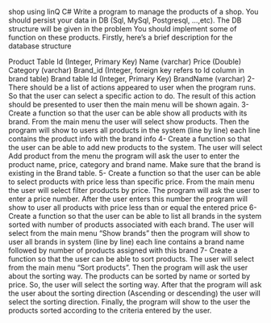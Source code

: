 shop using linQ C#
Write a program to manage the products of a shop. You should persist your data in DB (Sql, MySql, Postgresql, …,etc). The DB structure will be given in the problem
You should implement some of function on these products.
Firstly, here’s a brief description for the database structure

Product Table
	Id (Integer, Primary Key)
	Name (varchar)
	Price (Double)
	Category (varchar)
	Brand_id (Integer, foreign key refers to Id column in brand table)
Brand table
	Id (Integer, Primary Key)
	BrandName (varchar)
2-	There should be a list of actions appeared to user when the program runs. So that the user can select a specific action to do. The result of this action should be presented to user then the main menu will be shown again.
3-	Create a function so that the user can be able show all products with its brand. From the main menu the user will select show products. Then the program will show to users all products in the system (line by line) each line contains the product info with the brand info
4-	Create a function so that the user can be able to add new products to the system. The user will select Add product from the menu the program will ask the user to enter the product name, price, category and brand name. Make sure that the brand is existing in the Brand table.
5-	Create a function so that the user can be able to select products with price less than specific price. From the main menu the user will select filter products by price. The program will ask the user to enter a price number. After the user enters this number the program will show to user all products with price less than or equal the entered price
6-	Create a function so that the user can be able to list all brands in the system sorted with number of products associated with each brand. The user will select from the main menu “Show brands” then the program will show to user all brands in system (line by line) each line contains a brand name followed by number of products assigned with this brand
7-	Create a function so that the user can be able to sort products. The user will select from the main menu “Sort products”. Then the program will ask the user about the sorting way. The products can be sorted by name or sorted by price. So, the user will select the sorting way. After that the program will ask the user about the sorting direction (Ascending or descending) the user will select the sorting direction. Finally, the program will show to the user the products sorted according to the criteria entered by the user. 

